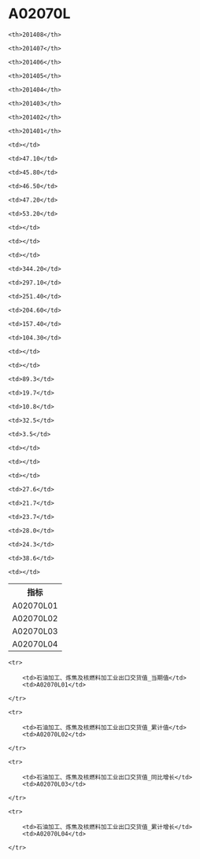 A02070L
======


<table>

<tr>
    <th>指标</th>
    
    <th>201408</th>
    
    <th>201407</th>
    
    <th>201406</th>
    
    <th>201405</th>
    
    <th>201404</th>
    
    <th>201403</th>
    
    <th>201402</th>
    
    <th>201401</th>
    
</tr>


<tr>
    <td>A02070L01</td>
    
    <td></td>
    
    <td>47.10</td>
    
    <td>45.80</td>
    
    <td>46.50</td>
    
    <td>47.20</td>
    
    <td>53.20</td>
    
    <td></td>
    
    <td></td>
    

</tr>

<tr>
    <td>A02070L02</td>
    
    <td></td>
    
    <td>344.20</td>
    
    <td>297.10</td>
    
    <td>251.40</td>
    
    <td>204.60</td>
    
    <td>157.40</td>
    
    <td>104.30</td>
    
    <td></td>
    

</tr>

<tr>
    <td>A02070L03</td>
    
    <td></td>
    
    <td>89.3</td>
    
    <td>19.7</td>
    
    <td>10.8</td>
    
    <td>32.5</td>
    
    <td>3.5</td>
    
    <td></td>
    
    <td></td>
    

</tr>

<tr>
    <td>A02070L04</td>
    
    <td></td>
    
    <td>27.6</td>
    
    <td>21.7</td>
    
    <td>23.7</td>
    
    <td>28.0</td>
    
    <td>24.3</td>
    
    <td>38.6</td>
    
    <td></td>
    

</tr>


</table>

<table>
    
    <tr>

        <td>石油加工、炼焦及核燃料加工业出口交货值_当期值</td>
        <td>A02070L01</td>

    </tr>
    
    <tr>

        <td>石油加工、炼焦及核燃料加工业出口交货值_累计值</td>
        <td>A02070L02</td>

    </tr>
    
    <tr>

        <td>石油加工、炼焦及核燃料加工业出口交货值_同比增长</td>
        <td>A02070L03</td>

    </tr>
    
    <tr>

        <td>石油加工、炼焦及核燃料加工业出口交货值_累计增长</td>
        <td>A02070L04</td>

    </tr>
    
</table>